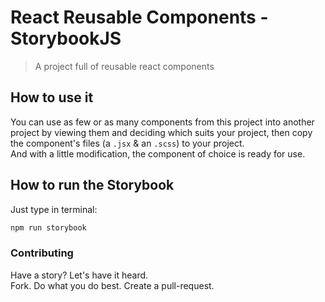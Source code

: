 # React Reusable Components - StorybookJS

> A project full of reusable react components

## How to use it

You can use as few or as many components from this project into another project by viewing them and deciding which suits your project, then copy the component's files (a `.jsx` & an `.scss`) to your project.  
And with a little modification, the component of choice is ready for use.

## How to run the Storybook

Just type in terminal:

```bash
npm run storybook
```

### Contributing

Have a story? Let's have it heard.  
Fork. Do what you do best. Create a pull-request.
